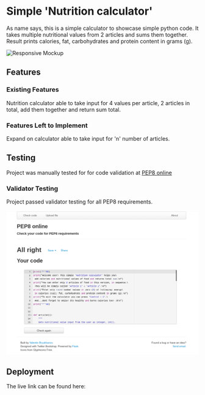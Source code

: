 # Simple 'Nutrition calculator'

As name says, this is a simple calculator to showcase simple python code.
It takes multiple nutritional values from 2 articles and sums them together.
Result prints calories, fat, carbohydrates and protein content in grams (g).

![Responsive Mockup](/responsive.jpg)

## Features 

### Existing Features

Nutrition calculator able to take input for 4 values per article, 2 articles in total, add them together and return sum total.

### Features Left to Implement

Expand on calculator able to take input for 'n' number of articles.

## Testing 

Project was manually tested for for code validation at [PEP8 online](http://pep8online.com)

### Validator Testing 

Project passed validator testing for all PEP8 requirements.

![Validator Testing](/PEP8.jpeg)

## Deployment

The live link can be found here: 